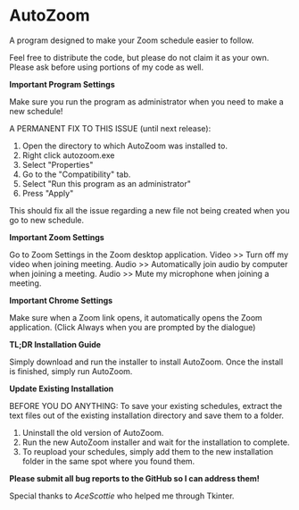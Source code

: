 # AutoZoom
A program designed to make your Zoom schedule easier to follow.

Feel free to distribute the code, but please do not claim it as your own. Please ask before using portions of my code as well.

**Important Program Settings**

Make sure you run the program as administrator when you need to make a new schedule!

A PERMANENT FIX TO THIS ISSUE (until next release):
1. Open the directory to which AutoZoom was installed to.
2. Right click autozoom.exe
3. Select "Properties"
4. Go to the "Compatibility" tab.
5. Select "Run this program as an administrator"
6. Press "Apply"

This should fix all the issue regarding a new file not being created when you go to new schedule.

**Important Zoom Settings**

Go to Zoom Settings in the Zoom desktop application.
Video >> Turn off my video when joining meeting.
Audio >> Automatically join audio by computer when joining a meeting.
Audio >> Mute my microphone when joining a meeting.

**Important Chrome Settings**

Make sure when a Zoom link opens, it automatically opens the Zoom application. (Click Always when you are prompted by the dialogue)

**TL;DR Installation Guide** 

Simply download and run the installer to install AutoZoom.
Once the install is finished, simply run AutoZoom.

**Update Existing Installation** 

BEFORE YOU DO ANYTHING:
  To save your existing schedules, extract the text files out of the existing installation directory and save them to a folder.
  
1. Uninstall the old version of AutoZoom.
2. Run the new AutoZoom installer and wait for the installation to complete.
3. To reupload your schedules, simply add them to the new installation folder in the same spot where you found them.

**Please submit all bug reports to the GitHub so I can address them!**

Special thanks to *AceScottie* who helped me through Tkinter.

